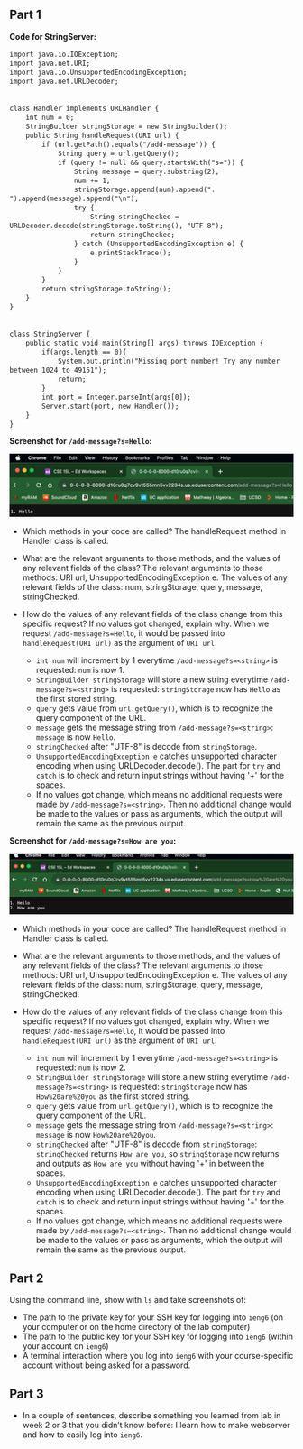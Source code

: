 ## Part 1

**Code for StringServer:**

```
import java.io.IOException;
import java.net.URI;
import java.io.UnsupportedEncodingException;
import java.net.URLDecoder;


class Handler implements URLHandler {
    int num = 0;
    StringBuilder stringStorage = new StringBuilder();
    public String handleRequest(URI url) {
        if (url.getPath().equals("/add-message")) {
            String query = url.getQuery();
            if (query != null && query.startsWith("s=")) {
                String message = query.substring(2);
                num += 1;
                stringStorage.append(num).append(". ").append(message).append("\n");
                try {
                    String stringChecked = URLDecoder.decode(stringStorage.toString(), "UTF-8");
                    return stringChecked;
                } catch (UnsupportedEncodingException e) {
                    e.printStackTrace();
                }
            }
        } 
        return stringStorage.toString();
    }
}


class StringServer {
    public static void main(String[] args) throws IOException {
        if(args.length == 0){
            System.out.println("Missing port number! Try any number between 1024 to 49151");
            return;
        }
        int port = Integer.parseInt(args[0]);
        Server.start(port, new Handler());
    }
}
```



**Screenshot for `/add-message?s=Hello`:**

![Image](hello.png)

- Which methods in your code are called?
  The handleRequest method in Handler class is called.
  
- What are the relevant arguments to those methods, and the values of any relevant fields of the class?
  The relevant arguments to those methods: URI url, UnsupportedEncodingException e.
  The values of any relevant fields of the class: num, stringStorage, query, message, stringChecked.

- How do the values of any relevant fields of the class change from this specific request? If no values got changed, explain why.
  When we request `/add-message?s=Hello`, it would be passed into `handleRequest(URI url)` as the argument of `URI url`.
  - `int num` will increment by 1 everytime `/add-message?s=<string>` is requested: `num` is now 1.
  - `StringBuilder stringStorage` will store a new string everytime `/add-message?s=<string>` is requested: `stringStorage` now has `Hello` as the first stored string.
  - `query` gets value from `url.getQuery()`, which is to recognize the query component of the URL.
  - `message` gets the message string from `/add-message?s=<string>`: `message` is now `Hello`.
  - `stringChecked` after "UTF-8" is decode from `stringStorage`.
  - `UnsupportedEncodingException e` catches unsupported character encoding when using URLDecoder.decode(). The part for `try` and `catch` is to check and return input strings without having '+' for the spaces.
  - If no values got change, which means no additional requests were made by `/add-message?s=<string>`. Then no additional change would be made to the values or pass as arguments, which the output will remain the same as the previous output.



**Screenshot for `/add-message?s=How are you`:**

![Image](howareyou.png)

- Which methods in your code are called?
  The handleRequest method in Handler class is called.
  
- What are the relevant arguments to those methods, and the values of any relevant fields of the class?
  The relevant arguments to those methods: URI url, UnsupportedEncodingException e.
  The values of any relevant fields of the class: num, stringStorage, query, message, stringChecked.

- How do the values of any relevant fields of the class change from this specific request? If no values got changed, explain why.
  When we request `/add-message?s=Hello`, it would be passed into `handleRequest(URI url)` as the argument of `URI url`.
  - `int num` will increment by 1 everytime `/add-message?s=<string>` is requested: `num` is now 2.
  - `StringBuilder stringStorage` will store a new string everytime `/add-message?s=<string>` is requested: `stringStorage` now has `How%20are%20you` as the first stored string.
  - `query` gets value from `url.getQuery()`, which is to recognize the query component of the URL.
  - `message` gets the message string from `/add-message?s=<string>`: `message` is now `How%20are%20you`.
  - `stringChecked` after "UTF-8" is decode from `stringStorage`: `stringChecked` returns `How are you`, so `stringStorage` now returns and outputs as `How are you` without having '+' in between the spaces.
  - `UnsupportedEncodingException e` catches unsupported character encoding when using URLDecoder.decode(). The part for `try` and `catch` is to check and return input strings without having '+' for the spaces.
  - If no values got change, which means no additional requests were made by `/add-message?s=<string>`. Then no additional change would be made to the values or pass as arguments, which the output will remain the same as the previous output.



## Part 2
Using the command line, show with `ls` and take screenshots of:
- The path to the private key for your SSH key for logging into `ieng6` (on your computer or on the home directory of the lab computer)
- The path to the public key for your SSH key for logging into `ieng6` (within your account on `ieng6`)
- A terminal interaction where you log into `ieng6` with your course-specific account without being asked for a password.

## Part 3
- In a couple of sentences, describe something you learned from lab in week 2 or 3 that you didn’t know before:
  I learn how to make webserver and how to easily log into `ieng6`.
